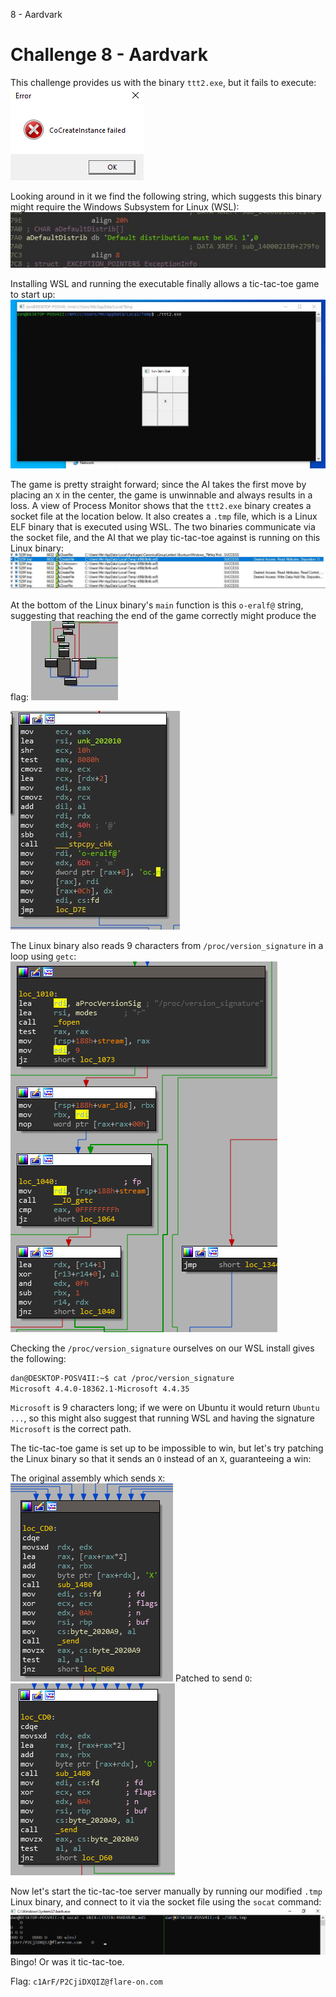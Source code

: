 8 - Aardvark

# Challenge 8 - Aardvark

This challenge provides us with the binary `ttt2.exe`, but it fails to execute:
![d0ecb38d0491035e1d644becfca97a08.png](../_resources/289abfbd003a436a82715aace8d0fb39.png)

Looking around in it we find the following string, which suggests this binary might require the Windows Subsystem for Linux (WSL):
![04c6fa138cd2b95a3cfc085635600a81.png](../_resources/de9842cbed8a4bb595bc22958a433e5c.png)

Installing WSL and running the executable finally allows a tic-tac-toe game to start up:
![b453bf7605870592b5b071fc327aa3aa.png](../_resources/04f3c498f22147828ae52b5491ad2f8d.png)

The game is pretty straight forward; since the AI takes the first move by placing an `X` in the center, the game is unwinnable and always results in a loss. A view of Process Monitor shows that the `ttt2.exe` binary creates a socket file at the location below. It also creates a `.tmp` file, which is a Linux ELF binary that is executed using WSL. The two binaries communicate via the socket file, and the AI that we play tic-tac-toe against is running on this Linux binary:
![9ce1f1a20748ebaff40073d32614b21e.png](../_resources/b3efa8ff1db0436290401cd3157d17c5.png)

At the bottom of the Linux binary's `main` function is this `o-eralf@` string, suggesting that reaching the end of the game correctly might produce the flag:
![19a563ed4801529024c56f7a037ef14b.png](../_resources/3f11a2db65ff4413931b2c17b7dee65e.png)

![220709a13b1521dd414abfff3aaedeb9.png](../_resources/37b089921743478b814eec40dede80b1.png)

The Linux binary also reads 9 characters from `/proc/version_signature` in a loop using ```getc```:
![2b8fc633e2376c2cd725b97a4ffd18f5.png](../_resources/aab18dfc7c7f4727ad8a0e2dc90d0bf4.png)

Checking the `/proc/version_signature` ourselves on our WSL install gives the following:
```sh
dan@DESKTOP-POSV4II:~$ cat /proc/version_signature
Microsoft 4.4.0-18362.1-Microsoft 4.4.35
```
`Microsoft` is 9 characters long; if we were on Ubuntu it would return `Ubuntu ...`, so this might also suggest that running WSL and having the signature `Microsoft` is the correct path.

The tic-tac-toe game is set up to be impossible to win, but let's try patching the Linux binary so that it sends an `O` instead of an `X`, guaranteeing a win:

The original assembly which sends `X`:
![8e02f284e6bd5653ee4f9285f3c5b3e8.png](../_resources/ea2e0305cdef4601b538a5bed1ed968c.png)
Patched to send ```O```:
![d74a322d32f5e6d57b816361b8c27f99.png](../_resources/f5a398885c27457688c95bc12c247768.png)

Now let's start the tic-tac-toe server manually by running our modified `.tmp` Linux binary, and connect to it via the socket file using the `socat` command:
![e1f7eaa64143f9253fc16ad7b787516b.png](../_resources/bead6e5743754d80ae76a0145f3a8354.png)
Bingo! Or was it tic-tac-toe.

Flag: `c1ArF/P2CjiDXQIZ@flare-on.com`